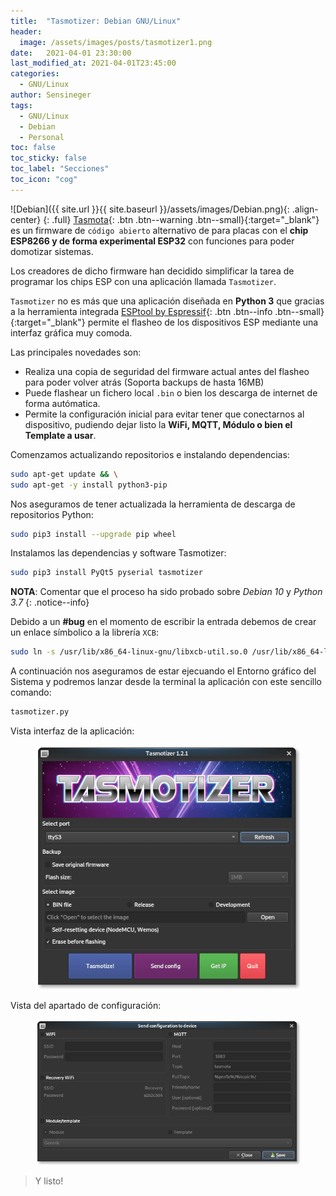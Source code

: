 ```yaml
---
title:  "Tasmotizer: Debian GNU/Linux"
header:
  image: /assets/images/posts/tasmotizer1.png
date:   2021-04-01 23:30:00
last_modified_at: 2021-04-01T23:45:00
categories:
  - GNU/Linux
author: Sensineger
tags:
  - GNU/Linux
  - Debian
  - Personal
toc: false
toc_sticky: false
toc_label: "Secciones"
toc_icon: "cog"
---
```


![Debian]({{ site.url }}{{ site.baseurl }}/assets/images/Debian.png){: .align-center}
{: .full}
[Tasmota](https://tasmota.github.io/docs/){: .btn .btn--warning .btn--small}{:target="_blank"} es un firmware de `código abierto` alternativo de para placas con el **chip ESP8266 y de forma experimental ESP32** con funciones para poder domotizar sistemas.

Los creadores de dicho firmware han decidido simplificar la tarea de programar los chips ESP con una aplicación llamada `Tasmotizer`.

`Tasmotizer` no es más que una aplicación diseñada en **Python 3** que gracias a la herramienta integrada [ESPtool by Espressif](https://github.com/espressif/esptool){: .btn .btn--info .btn--small}{:target="_blank"} permite el flasheo de los dispositivos ESP mediante una interfaz gráfica muy comoda.

Las principales novedades son:

 * Realiza una copia de seguridad del firmware actual antes del flasheo para poder volver atrás (Soporta backups de hasta 16MB)
 * Puede flashear un fichero local `.bin` o bien los descarga de internet de forma autómatica.
 * Permite la configuración inicial para evitar tener que conectarnos al dispositivo, pudiendo dejar listo la **WiFi, MQTT, Módulo o bien el Template a usar**.

Comenzamos actualizando repositorios e instalando dependencias:

```bash
sudo apt-get update && \
sudo apt-get -y install python3-pip
```

Nos aseguramos de tener actualizada la herramienta de descarga de repositorios Python:

```bash
sudo pip3 install --upgrade pip wheel
```

Instalamos las dependencias y software Tasmotizer:

```bash
sudo pip3 install PyQt5 pyserial tasmotizer
```

**NOTA**: Comentar que el proceso ha sido probado sobre *Debian 10* y *Python 3.7*
{: .notice--info}

Debido a un **#bug** en el momento de escribir la entrada debemos de crear un enlace símbolico a la librería `XCB`:

```bash
sudo ln -s /usr/lib/x86_64-linux-gnu/libxcb-util.so.0 /usr/lib/x86_64-linux-gnu/libxcb-util.so.1
```

A continuación nos aseguramos de estar ejecuando el Entorno gráfico del Sistema y podremos lanzar desde la terminal la aplicación con este sencillo comando:

```bash
tasmotizer.py
```

Vista interfaz de la aplicación:

<figure>
    <a href="/assets/images/posts/tasmotizer2.png"><img src="/assets/images/posts/tasmotizer2.png"></a>
</figure>

Vista del apartado de configuración:

<figure>
    <a href="/assets/images/posts/tasmotizer3.png"><img src="/assets/images/posts/tasmotizer3.png"></a>
</figure>

> Y listo!
